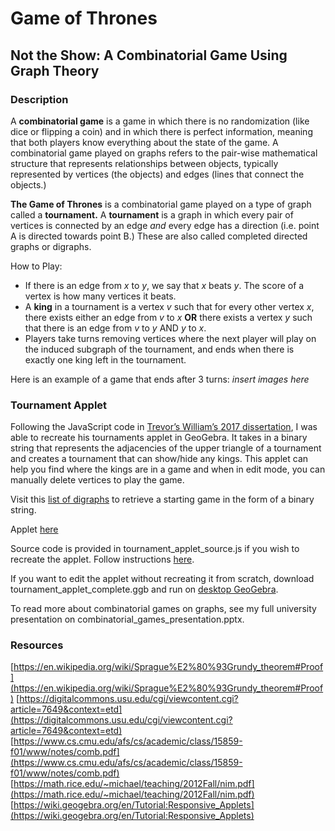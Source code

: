 # Game of Thrones
## Not the Show: A Combinatorial Game Using Graph Theory

### Description
A **combinatorial game** is a game in which there is no randomization (like dice or flipping a coin) and in which there is perfect information, meaning that both players know everything about the state of the game. A combinatorial game played on graphs refers to the pair-wise mathematical structure that represents relationships between objects, typically represented by vertices (the objects) and edges (lines that connect the objects.) 

**The Game of Thrones** is a combinatorial game played on a type of graph called a **tournament.** A **tournament** is a graph in which every pair of vertices is connected by an edge *and* every edge has a direction (i.e. point A is directed towards point B.) These are also called completed directed graphs or digraphs. 

How to Play:
- If there is an edge from *x* to *y*, we say that *x* beats *y*. The score of a vertex is how many vertices it beats.
- A **king** in a tournament is a vertex *v* such that for every other vertex *x*, there exists either an edge from *v* to *x* **OR** there exists a vertex *y* such that there is an edge from *v* to *y* AND *y* to *x*.
- Players take turns removing vertices where the next player will play on the induced subgraph of the tournament, and ends when there is exactly one king left in the tournament.

Here is an example of a game that ends after 3 turns: *insert images here*

### Tournament Applet
Following the JavaScript code in [Trevor’s William’s 2017 dissertation](https://digitalcommons.usu.edu/cgi/viewcontent.cgi?article=7649&context=etd), I was able to recreate his tournaments applet in GeoGebra. It takes in a binary string that represents the adjacencies of the upper triangle of a tournament and creates a tournament that can show/hide any kings. This applet can help you find where the kings are in a game and when in edit mode, you can manually delete vertices to play the game. 

Visit this [list of digraphs](http://users.cecs.anu.edu.au/~bdm/data/digraphs.html) to retrieve a starting game in the form of a binary string.

Applet [here](https://www.geogebra.org/m/gfc8v9dz)

Source code is provided in tournament_applet_source.js if you wish to recreate the applet. Follow instructions [here](https://wiki.geogebra.org/en/Tutorial:Responsive_Applets).

If you want to edit the applet without recreating it from scratch, download tournament_applet_complete.ggb and run on [desktop GeoGebra](https://www.geogebra.org/download?lang=en).

To read more about combinatorial games on graphs, see my full university presentation on combinatorial_games_presentation.pptx.

### Resources
[https://en.wikipedia.org/wiki/Sprague%E2%80%93Grundy_theorem#Proof](https://en.wikipedia.org/wiki/Sprague%E2%80%93Grundy_theorem#Proof)
[https://digitalcommons.usu.edu/cgi/viewcontent.cgi?article=7649&context=etd](https://digitalcommons.usu.edu/cgi/viewcontent.cgi?article=7649&context=etd)
[https://www.cs.cmu.edu/afs/cs/academic/class/15859-f01/www/notes/comb.pdf](https://www.cs.cmu.edu/afs/cs/academic/class/15859-f01/www/notes/comb.pdf)
[https://math.rice.edu/~michael/teaching/2012Fall/nim.pdf](https://math.rice.edu/~michael/teaching/2012Fall/nim.pdf)
[https://wiki.geogebra.org/en/Tutorial:Responsive_Applets](https://wiki.geogebra.org/en/Tutorial:Responsive_Applets)





